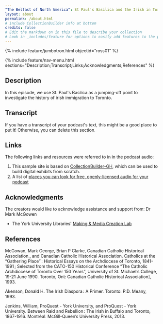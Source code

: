 ```yaml
---
"The Belfast of North America": St Paul's Basilica and the Irish in Toronto
layout: about
permalink: /about.html
# include CollectionBuilder info at bottom
credits: false
# Edit the markdown on in this file to describe your collection
# Look in _includes/feature for options to easily add features to the page
---
```


{% include feature/jumbotron.html objectid="ross01" %}

{% include feature/nav-menu.html sections="Description;Transcript;Links;Acknowledgments;References" %}

## Description

In this episode, we use St. Paul's Basilica as a jumping-off point to investigate the history of irish immigration to Toronto.

## Transcript

If you have a transcript of your podcast's text, this might be a good place to put it! Otherwise, you can delete this section.

## Links
The following links and resources were referred to in in the podcast audio:

1. This sample site is based on [CollectionBuilder-GH](https://collectionbuilding.github.io/gh/), which can be used to build digital exhibits from scratch.
2. A list of [places you can look for free, openly-licensed audio for your podcast](https://www.canva.com/design/DAEJvWSiST4/FaBJKdustUaRcDy-oPD1uQ/view)

## Acknowledgments

The creators would like to acknowledge assistance and support from: Dr Mark McGowen 

- The York University Libraries' [Making & Media Creation Lab](https://www.library.yorku.ca/ds/)

## References


  McGowan, Mark George, Brian P Clarke, Canadian Catholic Historical Association., and Canadian Catholic Historical Association. Catholics at the “Gathering Place” : Historical Essays on the Archdiocese of Toronto, 1841-1991 ; Selected from the CATO-150 Historical Conference “The Catholic Archdiocese of Toronto Over 150 Years”, University of St. Michael’s College, 19-21 June 1990. Toronto, Ont: Canadian Catholic Historical Association], 1993.



  Akenson, Donald H. The Irish Diaspora : A Primer. Toronto: P.D. Meany, 1993.


  Jenkins, William, ProQuest - York University, and ProQuest - York University. Between Raid and Rebellion : The Irish in Buffalo and Toronto, 1867-1916. Montréal: McGill-Queen’s University Press, 2013.




